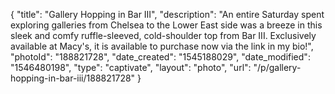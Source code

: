 {
    "title": "Gallery Hopping in Bar III",
    "description": "An entire Saturday spent exploring galleries from Chelsea to the Lower East side was a breeze in this sleek and comfy ruffle-sleeved, cold-shoulder top from Bar III. Exclusively available at Macy's, it is available to purchase now via the link in my bio!",
    "photoId": "188821728",
    "date_created": "1545188029",
    "date_modified": "1546480198",
    "type": "captivate",
    "layout": "photo",
    "url": "\/p\/gallery-hopping-in-bar-iii\/188821728"
}